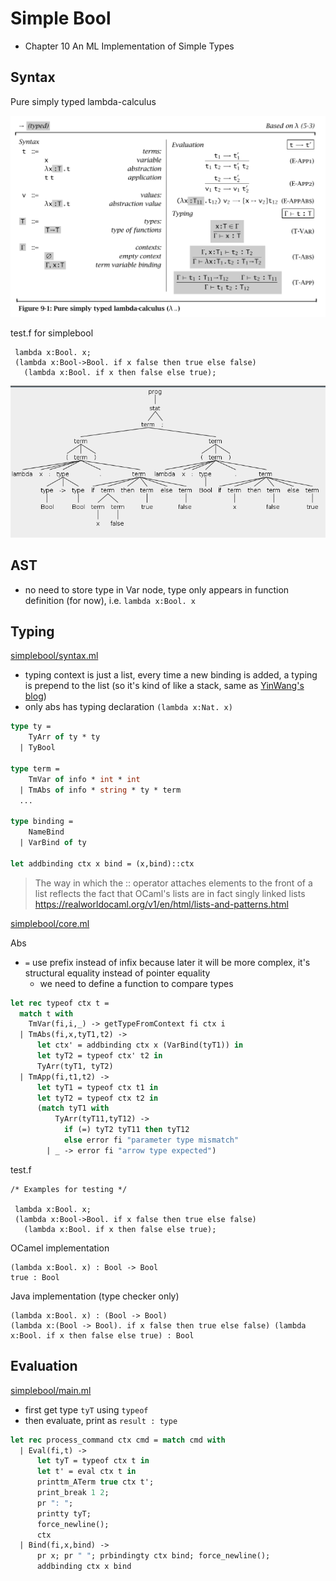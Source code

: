 # Simple Bool

- Chapter 10 An ML Implementation of Simple Types

## Syntax

Pure simply typed lambda-calculus

![pure simply typed lambda calculus](p103-pure-stlc.png)

test.f for simplebool

````
 lambda x:Bool. x;
 (lambda x:Bool->Bool. if x false then true else false)
   (lambda x:Bool. if x then false else true);
````

![simplebool-parse-tree](simplebool-parse-tree.png)

## AST

- no need to store type in Var node, type only appears in function definition (for now), i.e. `lambda x:Bool. x`

## Typing

[simplebool/syntax.ml](https://www.cis.upenn.edu/~bcpierce/tapl/checkers/simplebool/syntax.ml)

- typing context is just a list, every time a new binding is added, a typing is prepend to the list (so it's kind of like a stack, same as [YinWang's blog](http://www.yinwang.org/blog-cn/2012/08/01/interpreter))
- only abs has typing declaration `(lambda x:Nat. x)`

````ocaml
type ty =
    TyArr of ty * ty
  | TyBool

type term =
    TmVar of info * int * int
  | TmAbs of info * string * ty * term
  ...

type binding =
    NameBind 
  | VarBind of ty

let addbinding ctx x bind = (x,bind)::ctx
````

> The way in which the :: operator attaches elements to the front of a list reflects the fact that OCaml's lists are in fact singly linked lists https://realworldocaml.org/v1/en/html/lists-and-patterns.html

[simplebool/core.ml](https://www.cis.upenn.edu/~bcpierce/tapl/checkers/simplebool/core.ml)

Abs

- `=` use prefix instead of infix because later it will be more complex, it's structural equality instead of pointer equality
  - we need to define a function to compare types

````ocaml
let rec typeof ctx t =
  match t with
    TmVar(fi,i,_) -> getTypeFromContext fi ctx i
  | TmAbs(fi,x,tyT1,t2) ->
      let ctx' = addbinding ctx x (VarBind(tyT1)) in
      let tyT2 = typeof ctx' t2 in
      TyArr(tyT1, tyT2)
  | TmApp(fi,t1,t2) ->
      let tyT1 = typeof ctx t1 in
      let tyT2 = typeof ctx t2 in
      (match tyT1 with
          TyArr(tyT11,tyT12) ->
            if (=) tyT2 tyT11 then tyT12
            else error fi "parameter type mismatch"
        | _ -> error fi "arrow type expected")
````

test.f

````
/* Examples for testing */

 lambda x:Bool. x;
 (lambda x:Bool->Bool. if x false then true else false) 
   (lambda x:Bool. if x then false else true);
````  

OCamel implementation

````
(lambda x:Bool. x) : Bool -> Bool
true : Bool
```` 

Java implementation (type checker only)

````
(lambda x:Bool. x) : (Bool -> Bool)
(lambda x:(Bool -> Bool). if x false then true else false) (lambda x:Bool. if x then false else true) : Bool
````

## Evaluation

[simplebool/main.ml](https://www.cis.upenn.edu/~bcpierce/tapl/checkers/simplebool/main.ml)

- first get type `tyT` using `typeof`
- then evaluate, print as `result : type`

````ocaml
let rec process_command ctx cmd = match cmd with
  | Eval(fi,t) -> 
      let tyT = typeof ctx t in
      let t' = eval ctx t in
      printtm_ATerm true ctx t'; 
      print_break 1 2;
      pr ": ";
      printty tyT;
      force_newline();
      ctx
  | Bind(fi,x,bind) -> 
      pr x; pr " "; prbindingty ctx bind; force_newline();
      addbinding ctx x bind
````